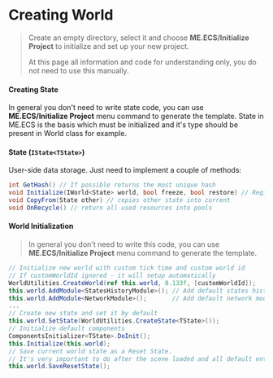 # Creating World
> Create an empty directory, select it and choose **ME.ECS/Initialize Project** to initialize and set up your new project.
> 
> At this page all information and code for understanding only, you do not need to use this manually.

#### Creating State
In general you don't need to write state code, you can use **ME.ECS/Initialize Project** menu command to generate the template. State in ME.ECS is the basis which must be initialized and it's type should be present in World class for example.

#### State (```IState<TState>```)
User-side data storage. Just need to implement a couple of methods:
```csharp
int GetHash() // If possible returns the most unique hash
void Initialize(IWorld<State> world, bool freeze, bool restore) // Register all filter and component storages in the world
void CopyFrom(State other) // copies other state into current
void OnRecycle() // return all used resources into pools
```
#### World Initialization
> In general you don't need to write this code, you can use **ME.ECS/Initialize Project** menu command to generate the template.
```csharp
// Initialize new world with custom tick time and custom world id
// If customWorldId ignored - it will setup automatically
WorldUtilities.CreateWorld(ref this.world, 0.133f, [customWorldId]);
this.world.AddModule<StatesHistoryModule>(); // Add default states history module
this.world.AddModule<NetworkModule>();       // Add default network module
...
// Create new state and set it by default
this.world.SetState(WorldUtilities.CreateState<TState>());
// Initialize default components
ComponentsInitializer<TState>.DoInit();
this.Initialize(this.world);
// Save current world state as a Reset State.
// It's very important to do after the scene loaded and all default entities were set.
this.world.SaveResetState();
```